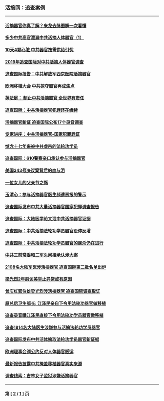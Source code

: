 ### 活摘网：追查案例
---
#### [活摘器官你真了解？来龙去脉图解一次看懂](../../pages/nf5880/n13013820.md?10140430) 
#### [多少中共高官泄漏中共活摘人体器官（1）](../../pages/nf5880/n12671234.md?10140430) 
#### [10天4颗心脏 中共器官按需供给引忧](../../pages/nf5880/n12326366.md?10140430) 
#### [2019年追查国际对中共活摘人体器官调查](../../pages/nf5880/n11917733.md?10140430) 
#### [追查国际报告：中共解放军西京医院活摘器官](../../pages/nf5880/n11838359.md?10140430) 
#### [欧洲移植大会 中共掠夺器官再成焦点](../../pages/nf5880/n11538883.md?10140430) 
#### [英法庭： 制止中共活摘器官 全世界有责任](../../pages/nf5880/n11330691.md?10140430) 
#### [追查国际：中共活摘器官犯罪还在继续](../../pages/nf5880/n11218301.md?10140430) 
#### [活摘器官新证 追查国际公布17个录音调查](../../pages/nf5880/n10897744.md?10140430) 
#### [专家讲座：中共活摘器官-国家犯罪罪证](../../pages/nf5880/n8828153.md?10140430) 
#### [悼念十七年来被中共虐杀的法轮功学员](../../pages/nf5880/n8124823.md?10140430) 
#### [追查国际：610警察亲口承认参与活摘器官](../../pages/nf5880/n8109067.md?10140430) 
#### [美国343号决议案背后的血与泪](../../pages/nf5880/n8020684.md?10140430) 
#### [一位女儿的父亲节之殇](../../pages/nf5880/n8014122.md?10140430) 
#### [玉清心：参与活摘器官医生频遭恶报的警示](../../pages/nf5880/n4637546.md?10140430) 
#### [追查国际发布中共大量活摘器官国家犯罪调查报告](../../pages/nf5880/n4613428.md?10140430) 
#### [追查国际：大陆医学论文泄中共活摘器官证据](../../pages/nf5880/n4608794.md?10140430) 
#### [追查国际：中共活摘法轮功学员器官没停反增](../../pages/nf5880/n4584075.md?10140430) 
#### [追查国际：中共活摘法轮功学员器官的屠杀仍在进行](../../pages/nf5880/n4299154.md?10140430) 
#### [中共三前常委和二军头间接承认涉大案](../../pages/nf5880/n4286244.md?10140430) 
#### [2108名大陆军医涉活摘器官 追查国际第二批名单出炉](../../pages/nf5880/n4284769.md?10140430) 
#### [梁光烈2年前访美举止异常或有原因](../../pages/nf5880/n4279686.md?10140430) 
#### [曾庆红郭伯雄梁光烈涉活摘器官 追查国际调查取证](../../pages/nf5880/n4278462.md?10140430) 
#### [原总后卫生部长: 江泽民亲自下令用法轮功器官做移植](../../pages/nf5880/n4263864.md?10140430) 
#### [追查录音曝江泽民直接下令用法轮功学员器官做移植](../../pages/nf5880/n4261268.md?10140430) 
#### [追查1814名大陆医生涉嫌参与活摘法轮功学员器官](../../pages/nf5880/n4259055.md?10140430) 
#### [追查国际发布中共活体摘取法轮功学员器官新证据](../../pages/nf5880/n4258255.md?10140430) 
#### [欧洲理事会颁公约反对人体器官贩运](../../pages/nf5880/n4206955.md?10140430) 
#### [最新报告披露中共掩盖移植器官真实来源](../../pages/nf5880/n4140084.md?10140430) 
#### [调查线索：吉林女子监狱涉嫌活摘器官](../../pages/nf5880/n4044366.md?10140430) 

---
#### 第 [ [2](./2.md?10140430) / [1](./1.md?10140430) ] 页
